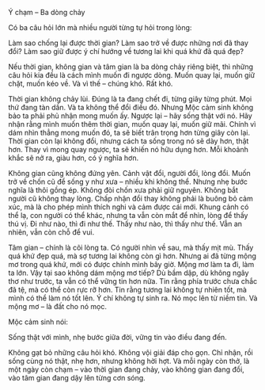 


Ý chạm – Ba dòng chảy

Có ba câu hỏi lớn mà nhiều người từng tự hỏi trong lòng:

Làm sao chống lại được thời gian?
Làm sao trở về được những nơi đã thay đổi?
Làm sao giữ được ý chí hướng về tương lai khi quá khứ đã quá đẹp?

Nếu thời gian, không gian và tâm gian là ba dòng chảy riêng biệt,
thì những câu hỏi kia đều là cách mình muốn đi ngược dòng.
Muốn quay lại, muốn giữ chặt, muốn kéo về.
Và vì thế – chúng khó.
Rất khó.


Thời gian không chảy lùi.
Đúng là ta đang chết đi, từng giây từng phút.
Mọi thứ đang tàn dần.
Và ta không thể đổi điều đó.
Nhưng Mộc cảm sinh không bảo ta phải phủ nhận mong muốn ấy.
Ngược lại – hãy sống thật với nó.
Hãy nhận rằng mình muốn thêm thời gian,
muốn quay lại, muốn giữ mãi.
Chính vì dám nhìn thẳng mong muốn đó,
ta sẽ biết trân trọng hơn từng giây còn lại.
Thời gian còn lại không đổi,
nhưng cách ta sống trong nó sẽ dày hơn, thật hơn.
Thay vì mong quay ngược,
ta sẽ khiến nó hữu dụng hơn.
Mỗi khoảnh khắc sẽ nở ra,
giàu hơn, có ý nghĩa hơn.


Không gian cũng không đứng yên.
Cảnh vật đổi, người đổi, lòng đổi.
Muốn trở về chốn cũ để sống y như xưa –
nhiều khi không thể.
Nhưng nhẹ bước nghĩa là thôi gồng ép.
Không đòi chốn xưa phải giữ nguyên.
Không bắt người cũ không thay lòng.
Chấp nhận đổi thay không phải là buông bỏ cảm xúc,
mà là cho phép mình thích nghi và cảm được cái mới.
Khung cảnh có thể lạ,
con người có thể khác,
nhưng ta vẫn còn mắt để nhìn,
lòng để thấy thú vị.
Đi như nào, thì đi như thế.
Thấy như nào, thì thấy như thế.
Vẫn an nhiên, vẫn còn chỗ để vui.


Tâm gian – chính là cõi lòng ta.
Có người nhìn về sau, mà thấy mịt mù.
Thấy quá khứ đẹp quá, mà sợ tương lai không còn gì hơn.
Nhưng ai đã từng mộng mơ trong quá khứ,
mới có được chính mình bây giờ.
Mộng mơ làm ta đi, làm ta lớn.
Vậy tại sao không dám mộng mơ tiếp?
Dù bầm dập, dù không ngây thơ như trước,
ta vẫn có thể vững tin hơn nữa.
Tin rằng phía trước chưa chắc đã tệ,
mà có thể còn rực rỡ hơn.
Tin rằng tương lai không tự nhiên tốt,
mà mình có thể làm nó tốt lên.
Ý chí không tự sinh ra.
Nó mọc lên từ niềm tin.
Và mộng mơ – là đất cho nó mọc.


Mộc cảm sinh nói:

Sống thật với mình,
nhẹ bước giữa đời,
vững tin vào điều đang đến.

Không gạt bỏ những câu hỏi khó.
Không vội giải đáp cho gọn.
Chỉ nhận, rồi sống cùng nó thật,
nhẹ hơn, nhưng không hời hợt.
Và mỗi ngày còn thở,
là một ngày còn chạm –
vào thời gian đang chảy,
vào không gian đang đổi,
vào tâm gian đang dậy lên từng cơn sóng.
